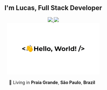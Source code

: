 ## <div align="center">I'm Lucas, Full Stack Developer</div>

<div align="center">
  <a href="https://www.linkedin.com/in/luskas8/">
    <img src="https://img.shields.io/badge/LinkedIn-0077B5?style=for-the-badge&logo=linkedin&logoColor=white" />
  </a>
  <a href="#">
    <img src="https://img.shields.io/badge/Gmail-1DA1F2?style=for-the-badge&logo=twitter&logoColor=white" />
  </a>
</div>
 
<div align="center">
  <img src="/greetings.gif" width="60%"/>
</div>

<p align="center">
  📌 Living in <b>Praia Grande</b>, <b>São Paulo</b>, <b>Brazil</b> &nbsp;</b>
</p>
